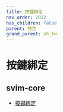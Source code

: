 ```yaml
---
title: 按鍵綁定
nav_order: 2022
has_children: false
parent: 特色
grand_parent: zh_tw
---
```



# 按鍵綁定


## svim-core

* [按鍵綁定](https://samwhelp.github.io/tool-svim-doc/read/zh_tw/feature/keybind.html)
